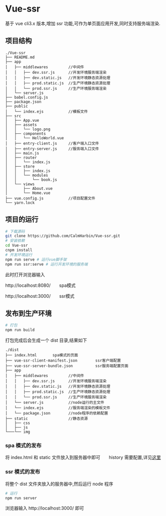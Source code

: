 # Vue-ssr

基于 vue cli3.x 版本,增加 ssr 功能,可作为单页面应用开发,同时支持服务端渲染.

## 项目结构

```
./Vue-ssr
├── README.md
├── app
│   ├── middlewares         //中间件
│   │   ├── dev.ssr.js      //开发环境服务端渲染
│   │   ├── dev.static.js   //开发环境静态资源处理
│   │   ├── prod.static.js  //生产环境静态资源处理
│   │   └── prod.ssr.js     //生产环境服务端渲染
│   └── server.js
├── babel.config.js
├── package.json
├── public
│   └── index.ejs           //模板文件
├── src
│   ├── App.vue
│   ├── assets
│   │   └── logo.png
│   ├── components
│   │   └── HelloWorld.vue
│   ├── entry-client.js     //客户端入口文件
│   ├── entry-server.js     //服务端入口文件
│   ├── main.js
│   ├── router
│   │   └── index.js
│   ├── store
│   │   ├── index.js
│   │   └── modules
│   │       └── book.js
│   └── views
│       ├── About.vue
│       └── Home.vue
├── vue.config.js           //项目配置文件
└── yarn.lock
```

## 项目的运行

```sh
# 下载源码
git clone https://github.com/CalmHarbin/Vue-ssr.git
# 安装依赖
cd Vue-ssr
cnpm install
# 开发环境运行
npm run serve # 运行vue脚手架
npm run ssr:serve # 运行开发环境的服务端
```

此时打开浏览器输入 <br/>

<p>http://localhost:8080/  &nbsp;&nbsp;&nbsp;&nbsp;&nbsp;    spa模式</p>
<p>http://localhost:3000/  &nbsp;&nbsp;&nbsp;&nbsp;&nbsp;     ssr模式</p>

## 发布到生产环境

```sh
# 打包
npm run build
```

打包完成后会生成一个 dist 目录,结果如下

```
./dist
├── index.html       spa模式的页面
├── vue-ssr-client-manifest.json        ssr客户端配置
├── vue-ssr-server-bundle.json          ssr服务端配置页面
├── app
│   ├── middlewares         //中间件
│   │   ├── dev.ssr.js      //开发环境服务端渲染
│   │   ├── dev.static.js   //开发环境静态资源处理
│   │   ├── prod.static.js  //生产环境静态资源处理
│   │   └── prod.ssr.js     //生产环境服务端渲染
│   └── server.js           //node运行的主文件
│   └── index.ejs           //服务端渲染的模板文件
│   └── package.json        //node程序的依赖配置
├── static                  //静态资源
│   ├── css
│   ├── js
└───└── img
```

### spa 模式的发布

将 index.html 和 static 文件放入到服务器中即可 &nbsp;&nbsp;&nbsp;&nbsp;&nbsp; history 需要配置,详见[这里](https://router.vuejs.org/zh/guide/essentials/history-mode.html)

### ssr 模式的发布

将整个 dist 文件夹放入的服务器中,然后运行 node 程序

```sh
# 运行
npm run server
```

浏览器输入 http://localhost:3000/ 即可
